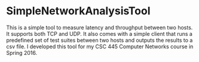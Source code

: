 # SimpleNetworkAnalysisTool
This is a simple tool to measure latency and throughput between two hosts. It supports both TCP and UDP. It also comes with a simple client that runs a predefined set of test suites between two hosts and outputs the results to a csv file.
I developed this tool for my CSC 445 Computer Networks course in Spring 2016.



